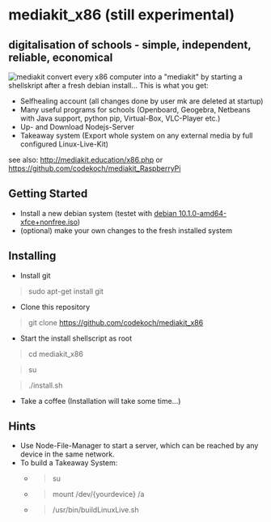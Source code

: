 # mediakit_x86 (still experimental)
## digitalisation of schools - simple, independent, reliable, economical 
![mediakit](http://mediakit.education/images/PenDisplay_Nuc2.jpg)
convert every x86 computer into a "mediakit" by starting a shellskript after a fresh debian install...
This is what you get:
- Selfhealing account (all changes done by user mk are deleted at startup)
- Many useful programs for schools (Openboard, Geogebra, Netbeans with Java support, python pip, Virtual-Box, VLC-Player etc.)
- Up- and Download Nodejs-Server
- Takeaway system (Export whole system on any external media by full configured Linux-Live-Kit) 

see also: http://mediakit.education/x86.php or https://github.com/codekoch/mediakit_RaspberryPi
## Getting Started
- Install a new debian system (testet with <a href=https://cdimage.debian.org/cdimage/unofficial/non-free/cd-including-firmware/current-live/amd64/iso-hybrid/>debian 10.1.0-amd64-xfce+nonfree.iso</a>)
- (optional) make your own changes to the fresh installed system
## Installing
- Install git
> sudo apt-get install git
- Clone this repository
> git clone https://github.com/codekoch/mediakit_x86
- Start the install shellscript as root 
> cd mediakit_x86

> su

> ./install.sh
- Take a coffee (Installation will take some time...)
## Hints
- Use Node-File-Manager to start a server, which can be reached by any device in the same network. 
- To build a Takeaway System:
    - >su
    - >mount /dev/{yourdevice} /a
    - >/usr/bin/buildLinuxLive.sh
